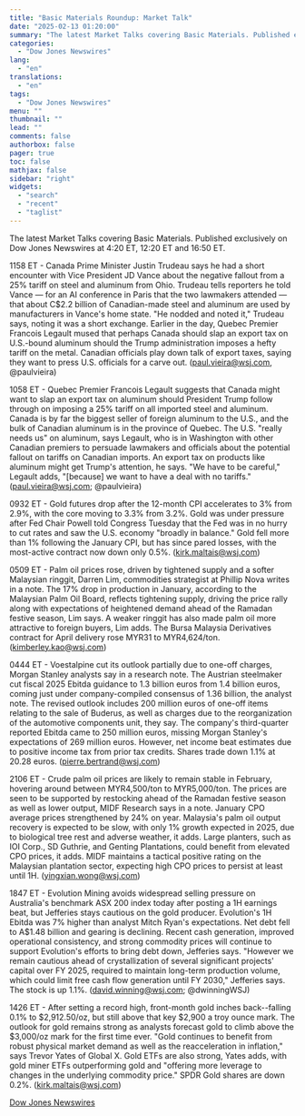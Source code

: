 ```yaml
---
title: "Basic Materials Roundup: Market Talk"
date: "2025-02-13 01:20:00"
summary: "The latest Market Talks covering Basic Materials. Published exclusively on Dow Jones Newswires at 4:20 ET, 12:20 ET and 16:50 ET.1158 ET - Canada Prime Minister Justin Trudeau says he had a short encounter with Vice President JD Vance about the negative fallout from a 25% tariff on steel and..."
categories:
  - "Dow Jones Newswires"
lang:
  - "en"
translations:
  - "en"
tags:
  - "Dow Jones Newswires"
menu: ""
thumbnail: ""
lead: ""
comments: false
authorbox: false
pager: true
toc: false
mathjax: false
sidebar: "right"
widgets:
  - "search"
  - "recent"
  - "taglist"
---
```


The latest Market Talks covering Basic Materials. Published exclusively on Dow Jones Newswires at 4:20 ET, 12:20 ET and 16:50 ET.

1158 ET - Canada Prime Minister Justin Trudeau says he had a short encounter with Vice President JD Vance about the negative fallout from a 25% tariff on steel and aluminum from Ohio. Trudeau tells reporters he told Vance — for an AI conference in Paris that the two lawmakers attended — that about C$2.2 billion of Canadian-made steel and aluminum are used by manufacturers in Vance's home state. "He nodded and noted it," Trudeau says, noting it was a short exchange. Earlier in the day, Quebec Premier Francois Legault mused that perhaps Canada should slap an export tax on U.S.-bound aluminum should the Trump administration imposes a hefty tariff on the metal. Canadian officials play down talk of export taxes, saying they want to press U.S. officials for a carve out. (paul.vieira@wsj.com, @paulvieira)

1058 ET - Quebec Premier Francois Legault suggests that Canada might want to slap an export tax on aluminum should President Trump follow through on imposing a 25% tariff on all imported steel and aluminum. Canada is by far the biggest seller of foreign aluminum to the U.S., and the bulk of Canadian aluminum is in the province of Quebec. The U.S. "really needs us" on aluminum, says Legault, who is in Washington with other Canadian premiers to persuade lawmakers and officials about the potential fallout on tariffs on Canadian imports. An export tax on products like aluminum might get Trump's attention, he says. "We have to be careful," Legault adds, "[because] we want to have a deal with no tariffs." (paul.vieira@wsj.com; @paulvieira)

0932 ET - Gold futures drop after the 12-month CPI accelerates to 3% from 2.9%, with the core moving to 3.3% from 3.2%. Gold was under pressure after Fed Chair Powell told Congress Tuesday that the Fed was in no hurry to cut rates and saw the U.S. economy "broadly in balance." Gold fell more than 1% following the January CPI, but has since pared losses, with the most-active contract now down only 0.5%. (kirk.maltais@wsj.com)

0509 ET - Palm oil prices rose, driven by tightened supply and a softer Malaysian ringgit, Darren Lim, commodities strategist at Phillip Nova writes in a note. The 17% drop in production in January, according to the Malaysian Palm Oil Board, reflects tightening supply, driving the price rally along with expectations of heightened demand ahead of the Ramadan festive season, Lim says. A weaker ringgit has also made palm oil more attractive to foreign buyers, Lim adds. The Bursa Malaysia Derivatives contract for April delivery rose MYR31 to MYR4,624/ton. (kimberley.kao@wsj.com)

0444 ET - Voestalpine cut its outlook partially due to one-off charges, Morgan Stanley analysts say in a research note. The Austrian steelmaker cut fiscal 2025 Ebitda guidance to 1.3 billion euros from 1.4 billion euros, coming just under company-compiled consensus of 1.36 billion, the analyst note. The revised outlook includes 200 million euros of one-off items relating to the sale of Buderus, as well as charges due to the reorganization of the automotive components unit, they say. The company's third-quarter reported Ebitda came to 250 million euros, missing Morgan Stanley's expectations of 269 million euros. However, net income beat estimates due to positive income tax from prior tax credits. Shares trade down 1.1% at 20.28 euros. (pierre.bertrand@wsj.com)

2106 ET - Crude palm oil prices are likely to remain stable in February, hovering around between MYR4,500/ton to MYR5,000/ton. The prices are seen to be supported by restocking ahead of the Ramadan festive season as well as lower output, MIDF Research says in a note. January CPO average prices strengthened by 24% on year. Malaysia's palm oil output recovery is expected to be slow, with only 1% growth expected in 2025, due to biological tree rest and adverse weather, it adds. Large planters, such as IOI Corp., SD Guthrie, and Genting Plantations, could benefit from elevated CPO prices, it adds. MIDF maintains a tactical positive rating on the Malaysian plantation sector, expecting high CPO prices to persist at least until 1H. (yingxian.wong@wsj.com)

1847 ET - Evolution Mining avoids widespread selling pressure on Australia's benchmark ASX 200 index today after posting a 1H earnings beat, but Jefferies stays cautious on the gold producer. Evolution's 1H Ebitda was 7% higher than analyst Mitch Ryan's expectations. Net debt fell to A$1.48 billion and gearing is declining. Recent cash generation, improved operational consistency, and strong commodity prices will continue to support Evolution's efforts to bring debt down, Jefferies says. "However we remain cautious ahead of crystallization of several significant projects' capital over FY 2025, required to maintain long-term production volume, which could limit free cash flow generation until FY 2030," Jefferies says. The stock is up 1.1%. (david.winning@wsj.com; @dwinningWSJ)

1426 ET - After setting a record high, front-month gold inches back--falling 0.1% to $2,912.50/oz, but still above that key $2,900 a troy ounce mark. The outlook for gold remains strong as analysts forecast gold to climb above the $3,000/oz mark for the first time ever. "Gold continues to benefit from robust physical market demand as well as the reacceleration in inflation," says Trevor Yates of Global X. Gold ETFs are also strong, Yates adds, with gold miner ETFs outperforming gold and "offering more leverage to changes in the underlying commodity price." SPDR Gold shares are down 0.2%. (kirk.maltais@wsj.com)

[Dow Jones Newswires](https://www.tradingview.com/news/DJN_DN20250212010764:0/)
